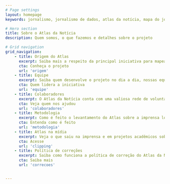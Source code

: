 ```yaml
---
# Page settings
layout: homepage
keywords: jornalismo, jornalismo de dados, atlas da notícia, mapa do jornalismo, transparência

# Hero section
title: Sobre o Atlas da Notícia
description: Quem somos, o que fazemos e detalhes sobre o projeto

# Grid navigation
grid_navigation:
    - title: Origem do Atlas
      excerpt: Saiba mais a respeito da principal iniciativa para mapear o jornalismo em todo o Brasil
      cta: Conheça o projeto
      url: 'origem'
    - title: Equipe
      excerpt: Saiba quem desenvolve o projeto no dia a dia, nossas equipes institucionais, de desenvolvimento e de pesquisa
      cta: Quem lidera a iniciativa
      url: 'equipe'
    - title: Colaboradores
      excerpt: O Atlas da Notícia conta com uma valiosa rede de voluntários, que ajudam a obter dados do mapeamento
      cta: Veja quem nos ajudou
      url: 'colaboradores'
    - title: Metodologia
      excerpt: Como é feito o levantamento do Atlas sobre a imprensa local brasileira
      cta: Entenda como é feito
      url: 'metodologia'
    - title: Atlas na mídia
      excerpt: Veja o que saiu na imprensa e em projetos acadêmicos sobre o Atlas da Notícia
      cta: Acesse
      url: 'clipping'
    - title: Política de correções
      excerpt: Saiba como funciona a política de correção do Atlas da Notícia
      cta: Saiba mais
      url: 'correcoes'


---
```

